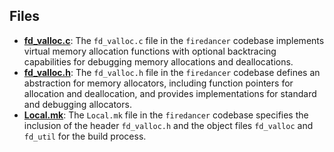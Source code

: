 
## Files
- **[fd_valloc.c](valloc/fd_valloc.c.driver.md)**: The `fd_valloc.c` file in the `firedancer` codebase implements virtual memory allocation functions with optional backtracing capabilities for debugging memory allocations and deallocations.
- **[fd_valloc.h](valloc/fd_valloc.h.driver.md)**: The `fd_valloc.h` file in the `firedancer` codebase defines an abstraction for memory allocators, including function pointers for allocation and deallocation, and provides implementations for standard and debugging allocators.
- **[Local.mk](valloc/Local.mk.driver.md)**: The `Local.mk` file in the `firedancer` codebase specifies the inclusion of the header `fd_valloc.h` and the object files `fd_valloc` and `fd_util` for the build process.
